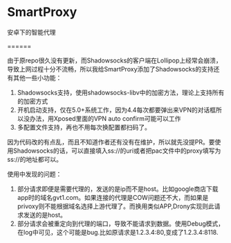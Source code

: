 SmartProxy
==========

安卓下的智能代理 

======

由于原repo很久没有更新，而Shadowsocks的客户端在Lollipop上经常会崩溃，导致上网过程十分不流畅，所以我给SmartProxy添加了Shadowsocks的支持还有其他一些小功能：

1. Shadowsocks支持，使用shadowsocks-libv中的加密方法，理论上支持所有的加密方式
2. 开机启动支持，仅在5.0+系统工作，因为4.4每次都要弹出来VPN的对话框所以没办法，用Xposed里面的VPN auto confirm可能可以工作
3. 多配置文件支持，再也不用每次换配置都扫码了。

因为代码改的有点乱，而且不知道作者还有没有在维护，所以就先没提PR。要使用Shadowsocks的话，可以直接填入ss://的uri或者把pac文件中的proxy填写为ss://的地址都可以。


使用中发现的问题：
 1. 部分请求即便是需要代理的，发送的是ip而不是host。比如google商店下载app时的域名gvt1.com。如果连接的代理是COW问题还不大，而如果是privoxy则不能根据域名选择上游代理了。而换用类似APP,Drony实现则此请求发送的是host。
 2. 部分请求会被重定向到代理的端口，导致不能请求到数据。使用Debug模式，在log中可见，这个可能是bug.比如原请求是1.2.3.4:80,变成了1.2.3.4:8118.


